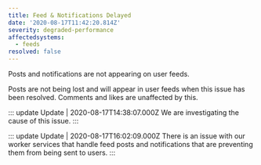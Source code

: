 ```yaml
---
title: Feed & Notifications Delayed
date: '2020-08-17T11:42:20.814Z'
severity: degraded-performance
affectedsystems:
  - feeds
resolved: false
---
```

Posts and notifications are not appearing on user feeds.

Posts are not being lost and will appear in user feeds when this issue has been resolved. Comments and likes are unaffected by this.

::: update Update | 2020-08-17T14:38:07.000Z
We are investigating the cause of this issue.
:::

::: update Update | 2020-08-17T16:02:09.000Z
There is an issue with our worker services that handle feed posts and notifications that are preventing them from being sent to users.
:::

<!--- language code: en -->
